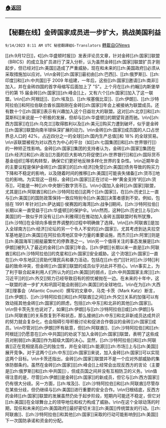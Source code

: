 ###  [:house:返回](README.md)
---


## 【秘翻在线】金砖国家成员进一步扩大，挑战美国利益
`9/14/2023 8:11 AM UTC 秘密翻譯組G-Translators` [轉載自GNews](https://gnews.org/articles/1689042)

[[zh:9月12日]]，《[[zh:华盛顿时报]]》发表评论员文章，针对金砖[[zh:国家]]联盟（BRICS）的成立及扩员进行了深入分析，认为虽然金砖[[zh:国家]]联盟扩员才刚起步，但已经对[[zh:美国]]造成了严重威胁，现在和未来的[[zh:美国政府]]必须从采取措施加以应对。\n\n金砖[[zh:国家]]最初由[[zh:巴西]]、[[zh:俄罗斯]]、[[zh:印度]]和[[zh:中共国]]于 2009 年组建，一年后，这些[[zh:国家]]邀请[[zh:南非]]加入，并在金砖四国的首字母缩写后面加上了 \"S\"。上个月在[[zh:约翰]]内斯堡举行的第 15 届金砖[[zh:国家]][[zh:峰会]]上，又有六个[[zh:国家]]加入了这一联盟。\n\n[[zh:阿根廷]]、[[zh:埃及]]、[[zh:埃塞俄比亚]]、[[zh:伊朗]]、[[zh:沙特阿拉伯]]和阿拉伯联合酋长国刚刚在金砖[[zh:国家]]年会上被接纳为联盟成员。还有数十个[[zh:国家]]表示有兴趣加入这个日益壮大的联盟。这对[[zh:北京]]和[[zh:莫斯科]]来说是一个积极的发展，但却与[[zh:华盛顿]]的期望背道而驰。\n\n[[zh:西方国家]]在[[zh:乌克兰]]取得胜利以及[[zh:美元]]购买力遭到破坏，似乎是金砖[[zh:国家]]联盟向南半球纵深扩展的动力。\n\n金砖[[zh:国家]]成员国的人口占世界总人口的 42%，占近四分之一的全球[[zh:国内生产总值]]和 18% 的全球贸易。\n\n该联盟被视为对以西方为中心的平台（如[[zh:七国集团]]和[[zh:世界银行]]）的一种矫正性影响。金砖[[zh:国家]]集团的支持者认为，金砖[[zh:国家]]集团在[[zh:经济]]和[[zh:政治]]方面的巨大影响力将促使[[zh:世界银行]]和[[zh:国际货币基金组织]]等机构转型，确保它们更好地反映多样化世界的复杂性。\n\n近期年会的主要议程是保护金砖[[zh:国家]]的[[zh:经济]]免受[[zh:美国]]债务导致的购买力下降和不稳定的影响，以及随着时间的推移[[zh:美国]]可能丧失储备[[zh:货币]]地位的影响。为实现这一目标，金砖[[zh:国家]]正在讨论一种“黄金支持”的[[zh:货币]]，可能是一种[[zh:中央银行数字货币]]。\n\n小国加入金砖[[zh:国家]]联盟，尤其是[[zh:阿联酋]]和[[zh:沙特阿拉伯]]这两个[[zh:国家]]，在[[zh:历史]]上一直与[[zh:美国]]的国防政策保持一致应特别令[[zh:美国]]决策者感到不安。例如，包括在 1991 年针对[[zh:萨达姆]]·侯赛因的海湾[[zh:战争]]期间，[[zh:沙特阿拉伯]]长期以来一直受益于[[zh:华盛顿]]的保护伞。\n\n然而，这种[[zh:历史]]上与[[zh:美国]]的一致似乎并没有让[[zh:利雅得]]在推动加入金砖五国联盟时有所犹豫，[[zh:沙特]]在全球向多极世界调整的过程中明确做了选择。\n\n[[zh:阿联酋]]是加入全球南方[[zh:经济]]论坛的另一个令人不安的[[zh:国家]]，尤其考虑到达夫拉空军基地是[[zh:美国]]在阿拉伯湾地区空中力量的重要设施，而杰贝[[zh:阿里]]则是[[zh:美国海军]]舰艇最繁忙的停靠港之一。\n\n另一个值得关注的事态发展是[[zh:伊朗]]被列入了最近的金砖[[zh:国家]]年会。[[zh:伊朗]]长期以来一直是[[zh:阿联酋]]和[[zh:沙特阿拉伯]]的克星和[[zh:国家]]安全威胁。这个流氓[[zh:国家]]一直在[[zh:中东地区]]资助代理民兵和暴力活动，包括在[[zh:也门]]针对[[zh:沙特]]利益的致命冲突，但金砖[[zh:国家]]联盟的成员似乎对此并不担心。\n\n事实上，为了利于联合起来利用人们所认为的[[zh:美国]]的弱点，[[zh:中共国国家主席]][[zh:习近平]]的[[zh:外交]]努力已经导致旧有的担忧被抛在一边。在未来的十年中，这一联盟的进一步扩大和巩固可能会削弱[[zh:美国]]的全球地位。\n\n在为[[zh:大西洋]]理事会（Atlantic Council）撰写的文章中，马克·卡茨（Mark Katz）断言，[[zh:伊朗]]、[[zh:沙特阿拉伯]]和[[zh:阿联酋]]之间[[zh:外交]]关系的加强可以有效动摇其他金砖[[zh:国家]]的顾虑，包括[[zh:中东]]和北非的其他[[zh:国家]]。\n\n但卡茨先生也说对了，如果[[zh:伊朗]]与[[zh:沙特阿拉伯]]或[[zh:伊朗]]与[[zh:阿联酋]]的关系恢复到不和状态，那么接纳[[zh:中东]]和北非新成员达成共识的努力就会复杂化，也会阻碍引导积极讨论和促进合作倡议的金砖[[zh:国家]]成员。\n\n尽管对[[zh:伊朗]]怀有敌意，但[[zh:阿联酋]]、[[zh:沙特阿拉伯]]和[[zh:阿根廷]]仍愿意在[[zh:中共国]]的劝说下加入金砖[[zh:国家]]联盟，表明了这些成员对削弱[[zh:美国]]作为超级大国的决心。显然，[[zh:沙特阿拉伯]]和[[zh:阿联酋]]正在竞相提高自己的独立性，并在全球[[zh:能源]][[zh:市场]]上与[[zh:美国]]展开竞争。对于这两个[[zh:中东]][[zh:国家]]来说，加入金砖[[zh:国家]]可以实现这两个目标。\n\n卡茨还指出，金砖[[zh:国家]]联盟并不是一个应对外部威胁的集体防御条约。虽然在金砖[[zh:国家]][[zh:峰会]]上经常会出现反西方的言论（主要是[[zh:俄罗斯]]和[[zh:中共国]]），但成员国之间并没有互相防卫的义务。\n\n值得注意的是，尽管[[zh:伊朗]]是金砖[[zh:国家]]的新成员，但它与[[zh:西方国家]]仍有很大分歧。另一方面，[[zh:埃及]]、[[zh:沙特阿拉伯]]和[[zh:阿联酋]]尽管存在某些分歧，但仍继续与[[zh:美国]]进行重要的安全合作。\n\n归根结底，反西方的金砖[[zh:国家]]联盟的发展虽然仍处于起步阶段，短期内可能还不稳定，但它对[[zh:美国]]在全球舞台上的领导地位和权力构成了威胁。\n\n在这个全球动荡的时期，现任和未来的[[zh:美国政府]]最好密切关注[[zh:美国]]传统盟友的行动。[[zh:阿联酋]]、[[zh:沙特阿拉伯]]和其他[[zh:国家]]采取的行动可能影响到[[zh:美国]]下一次国防承诺和资金的分配。

